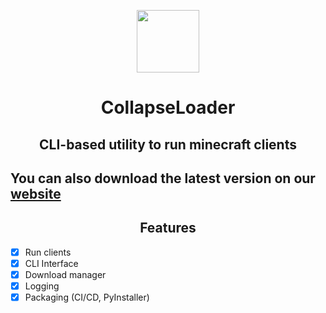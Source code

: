 <p align=center><img src="https://github.com/dest4590/CollapseLoader/assets/80628386/190926bf-cde4-4de4-a35f-476eb9d9ac7b" width=100></p>

<h1 align=center>CollapseLoader</h1>

<h2 align=center>CLI-based utility to run minecraft clients</h2> 

<h2>You can also download the latest version on our <a href="https://collapseloader.org">website</a></h2>

<h2 align=center>Features</h2>

* [X] Run clients
* [X] CLI Interface
* [X] Download manager
* [X] Logging
* [X] Packaging (CI/CD, PyInstaller)
